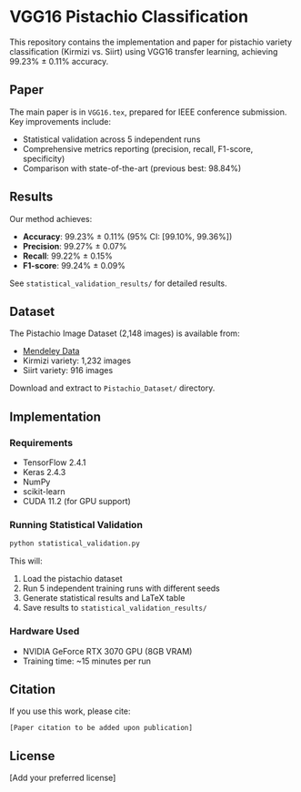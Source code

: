 # VGG16 Pistachio Classification

This repository contains the implementation and paper for pistachio variety classification (Kirmizi vs. Siirt) using VGG16 transfer learning, achieving 99.23% ± 0.11% accuracy.

## Paper

The main paper is in `VGG16.tex`, prepared for IEEE conference submission. Key improvements include:
- Statistical validation across 5 independent runs
- Comprehensive metrics reporting (precision, recall, F1-score, specificity)
- Comparison with state-of-the-art (previous best: 98.84%)

## Results

Our method achieves:
- **Accuracy**: 99.23% ± 0.11% (95% CI: [99.10%, 99.36%])
- **Precision**: 99.27% ± 0.07%
- **Recall**: 99.22% ± 0.15%
- **F1-score**: 99.24% ± 0.09%

See `statistical_validation_results/` for detailed results.

## Dataset

The Pistachio Image Dataset (2,148 images) is available from:
- [Mendeley Data](https://data.mendeley.com/datasets/6spnxjr72c/1)
- Kirmizi variety: 1,232 images
- Siirt variety: 916 images

Download and extract to `Pistachio_Dataset/` directory.

## Implementation

### Requirements
- TensorFlow 2.4.1
- Keras 2.4.3
- NumPy
- scikit-learn
- CUDA 11.2 (for GPU support)

### Running Statistical Validation
```bash
python statistical_validation.py
```

This will:
1. Load the pistachio dataset
2. Run 5 independent training runs with different seeds
3. Generate statistical results and LaTeX table
4. Save results to `statistical_validation_results/`

### Hardware Used
- NVIDIA GeForce RTX 3070 GPU (8GB VRAM)
- Training time: ~15 minutes per run

## Citation

If you use this work, please cite:
```
[Paper citation to be added upon publication]
```

## License

[Add your preferred license]
